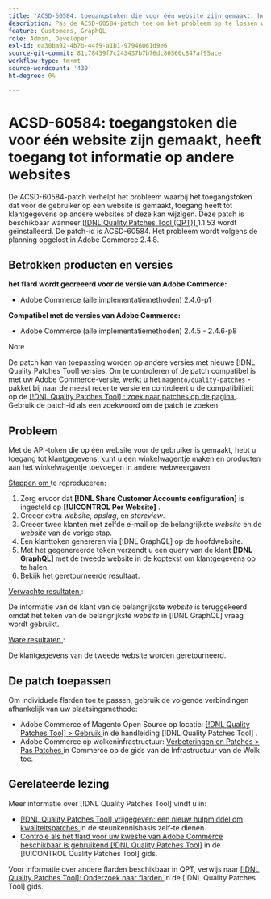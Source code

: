 ```yaml
---
title: 'ACSD-60584: toegangstoken die voor één website zijn gemaakt, heeft toegang tot informatie op andere websites'
description: Pas de ACSD-60584-patch toe om het probleem op te lossen waarbij het toegangstoken dat voor de gebruiker op een website is gemaakt, toegang heeft tot klantgegevens op andere websites of deze kan wijzigen.
feature: Customers, GraphQL
role: Admin, Developer
exl-id: ea30ba92-4b7b-44f9-a1b1-97946061d9e6
source-git-commit: 81c78439f7c243437b7b76dc80560c847af95ace
workflow-type: tm+mt
source-wordcount: '430'
ht-degree: 0%

---
```


# ACSD-60584: toegangstoken die voor één website zijn gemaakt, heeft toegang tot informatie op andere websites

De ACSD-60584-patch verhelpt het probleem waarbij het toegangstoken dat voor de gebruiker op een website is gemaakt, toegang heeft tot klantgegevens op andere websites of deze kan wijzigen. Deze patch is beschikbaar wanneer [[!DNL Quality Patches Tool (QPT)] ](https://experienceleague.adobe.com/docs/commerce-operations/tools/quality-patches-tool/usage.html) 1.1.53 wordt geïnstalleerd. De patch-id is ACSD-60584. Het probleem wordt volgens de planning opgelost in Adobe Commerce 2.4.8.

## Betrokken producten en versies

**het flard wordt gecreeerd voor de versie van Adobe Commerce:**

* Adobe Commerce (alle implementatiemethoden) 2.4.6-p1

**Compatibel met de versies van Adobe Commerce:**

* Adobe Commerce (alle implementatiemethoden) 2.4.5 - 2.4.6-p8

>[!NOTE]
>
>De patch kan van toepassing worden op andere versies met nieuwe [!DNL Quality Patches Tool] versies. Om te controleren of de patch compatibel is met uw Adobe Commerce-versie, werkt u het `magento/quality-patches` -pakket bij naar de meest recente versie en controleert u de compatibiliteit op de [[!DNL Quality Patches Tool] : zoek naar patches op de pagina ](https://experienceleague.adobe.com/tools/commerce-quality-patches/index.html) . Gebruik de patch-id als een zoekwoord om de patch te zoeken.

## Probleem

Met de API-token die op één website voor de gebruiker is gemaakt, hebt u toegang tot klantgegevens, kunt u een winkelwagentje maken en producten aan het winkelwagentje toevoegen in andere webweergaven.

<u> Stappen om </u> te reproduceren:

1. Zorg ervoor dat **[!DNL Share Customer Accounts configuration]** is ingesteld op **[!UICONTROL Per Website]** .
1. Creeer extra *website*, *opslag*, en *storeview*.
1. Creeer twee klanten met zelfde e-mail op de belangrijkste *website* en de *website* van de vorige stap.
1. Een klanttoken genereren via [!DNL GraphQL] op de hoofdwebsite.
1. Met het gegenereerde token verzendt u een query van de klant **[!DNL GraphQL]** met de tweede website in de koptekst om klantgegevens op te halen.
1. Bekijk het geretourneerde resultaat.

<u> Verwachte resultaten </u>:

De informatie van de klant van de belangrijkste *website* is teruggekeerd omdat het teken van de belangrijkste *website* in [!DNL GraphQL] vraag wordt gebruikt.

<u> Ware resultaten </u>:

De klantgegevens van de tweede website worden geretourneerd.

## De patch toepassen

Om individuele flarden toe te passen, gebruik de volgende verbindingen afhankelijk van uw plaatsingsmethode:

* Adobe Commerce of Magento Open Source op locatie: [[!DNL Quality Patches Tool]  > Gebruik ](/help/tools/quality-patches-tool/usage.md) in de handleiding [!DNL Quality Patches Tool] .
* Adobe Commerce op wolkeninfrastructuur: [ Verbeteringen en Patches > Pas Patches ](https://experienceleague.adobe.com/docs/commerce-cloud-service/user-guide/develop/upgrade/apply-patches.html) in Commerce op de gids van de Infrastructuur van de Wolk toe.

## Gerelateerde lezing

Meer informatie over [!DNL Quality Patches Tool] vindt u in:

* [[!DNL Quality Patches Tool]  vrijgegeven: een nieuw hulpmiddel om kwaliteitspatches ](https://experienceleague.adobe.com/en/docs/commerce-knowledge-base/kb/announcements/commerce-announcements/magento-quality-patches-released-new-tool-to-self-serve-quality-patches) in de steunkennisbasis zelf-te dienen.
* [ Controle als het flard voor uw kwestie van Adobe Commerce beschikbaar is gebruikend  [!DNL Quality Patches Tool]](/help/tools/quality-patches-tool/patches-available-in-qpt/check-patch-for-magento-issue-with-magento-quality-patches.md) in de [!UICONTROL Quality Patches Tool] gids.


Voor informatie over andere flarden beschikbaar in QPT, verwijs naar [[!DNL Quality Patches Tool]: Onderzoek naar flarden ](https://experienceleague.adobe.com/tools/commerce-quality-patches/index.html) in de [!DNL Quality Patches Tool] gids.
